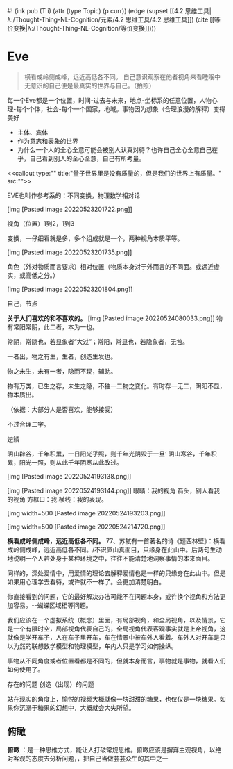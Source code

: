 #! (ink pub (T i) (attr (type Topic) (p curr)) (edge (supset [[4.2 思维工具|λ:/Thought-Thing-NL-Cognition/元素/4.2 思维工具/4.2 思维工具]]) (cite [[等价变换|λ:/Thought-Thing-NL-Cognition/等价变换]])))

# Eve

>横看成岭侧成峰，远近高低各不同。
>自己意识观察在他者视角来看睡眠中无意识的自己便是最真实的世界与自己。（拍照）

每一个Eve都是一个位置，时间-过去与未来，地点-坐标系的任意位置，人物心理-每个个体，社会-每个一个国家，地域。事物因为想象（合理浪漫的解释）变得美好

- 主体、宾体
- 作为意志和表象的世界
- 为什么一个人的全心全意可能会被别人认真对待？也许自己全心全意自己在乎，自己看到别人的全心全意，自己有所考量。

<<callout type:"" title:"量子世界里是没有质量的，但是我们的世界上有质量。" src:"">>

EVE也叫作参考系的：不同变换，物理数学相对论


[img [Pasted image 20220523201722.png]]

视角（位置）1到2，1到3

变换，一仔细看就是多，多个组成就是一个，两种视角本质平等。

[img [Pasted image 20220523201735.png]]

角色（外对物质而言要求）相对位置（物质本身对于外而言的不同面。或远近虚实，或高低之分。）

[img [Pasted image 20220523201804.png]]

自己，节点




 **关于人们喜欢的和不喜欢的。** 
[img [Pasted image 20220524080033.png]]
物有常阳常阴，此二者，本为一也。

常阴，常隐也，若显象者“大过”；常阳，常显也，若隐象者，无咎。

一者出，物之有生，生者，创造生发也。

物之未生，未有一者，隐而不现，辅助。

物有万类，已生之存，未生之隐，不独一二物之变化。有时存一无二，阴阳不显，物本质出。

（依据：大部分人是否喜欢，能够接受）

不过合理二字。

逆鳞

阴山辟谷，千年积累，一日阳光乎照，则千年光阴毁于一旦‘
阴山寒谷，千年积累，阳光一照，则从此千年阴寒从此改过。




[img [Pasted image 20220524193138.png]]

[img [Pasted image 20220524193144.png]]
眼睛：我的视角
箭头，别人看我的视角
方框□：我
横线：我的表现。




[img width=500 [Pasted image 20220524193203.png]]

[img width=500 [Pasted image 20220524214720.png]]

 **横看成岭侧成峰，远近高低各不同。** 
77、苏轼有一首著名的诗《题西林壁》：横看成岭侧成峰，远近高低各不同。/不识庐山真面目，只缘身在此山中。后两句生动地说明一个人若处身于某种环境之中，往往不能清楚地洞察事情的本来面目。

同样的，深处爱情中，用爱情的理论去解释爱情也是一样的只缘身在此山中。但是如果用心理学去看待，或许就不一样了。会更加清楚明白。





你直接看到的问题，它的最好解决办法可能不在问题本身，或许换个视角和方法更加容易。--蝴蝶区域相等问题。


我们应该在一个虚拟系统（概念）里面，有局部视角，和全局视角，以及情景，它是一个有限时空，局部视角代表自己的，全局视角代表客观事实就是上帝视角，这就像是学开车子，人在车子里开车，车在情景中被车外人看着。车外人对开车是只以为然的联想数学模型和物理模型，车内人只是学习如何操纵。



事物从不同角度或者位置看都是不同的，但就本身而言，事物就是事物，就看人们如何使用了。

存在的问题
创造（出现）的问题




站在现实的角度上，愉悦的视频大概就像一块甜甜的糖果，也仅仅是一块糖果。如果你沉溺于糖果的幻想中，大概就会大失所望。


## 俯瞰
 **俯瞰** ：是一种思维方式，能让人打破常规思维。俯瞰应该是摒弃主观视角，以绝对客观的态度去分析问题，，把自己当做芸芸众生的其中之一
